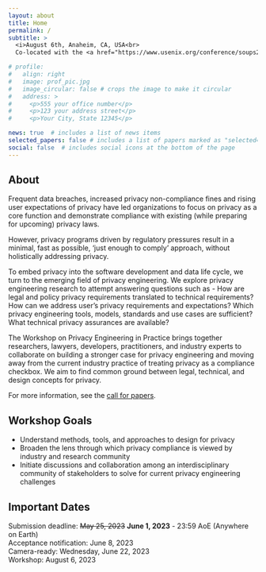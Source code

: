 ```yaml
---
layout: about
title: Home
permalink: /
subtitle: >
  <i>August 6th, Anaheim, CA, USA<br>
  Co-located with the <a href="https://www.usenix.org/conference/soups2023">Nineteenth Symposium on Usable Privacy and Security (SOUPS 2023)</a></i>

# profile:
#   align: right
#   image: prof_pic.jpg
#   image_circular: false # crops the image to make it circular
#   address: >
#     <p>555 your office number</p>
#     <p>123 your address street</p>
#     <p>Your City, State 12345</p>

news: true  # includes a list of news items
selected_papers: false # includes a list of papers marked as "selected={true}"
social: false  # includes social icons at the bottom of the page
---
```

## About
Frequent data breaches, increased privacy non-compliance fines and rising user expectations of privacy have led organizations to focus on privacy as a core function and demonstrate compliance with existing (while preparing for upcoming) privacy laws. 

However, privacy programs driven by regulatory pressures result in a minimal, fast as possible,  ‘just enough to comply’ approach, without holistically addressing privacy.

To embed privacy into the software development and data life cycle, we turn to the emerging field of privacy engineering. We explore privacy engineering research to attempt answering questions such as - How are legal and policy privacy requirements translated to technical requirements? How can we address user’s privacy requirements and expectations? Which privacy engineering tools, models, standards and use cases are sufficient? What technical privacy assurances are available?

The Workshop on Privacy Engineering in Practice brings together researchers, lawyers, developers, practitioners, and industry experts to collaborate on building a stronger case for privacy engineering and moving away from the current industry practice of treating privacy as a compliance checkbox. We aim to find common ground between legal, technical, and design concepts for privacy.

For more information, see the <a href="/cfp">call for papers</a>.

## Workshop Goals
* Understand methods, tools, and approaches to design for privacy 
* Broaden the lens through which privacy compliance is viewed by industry and research community 
* Initiate discussions and collaboration among an interdisciplinary community of stakeholders to solve for current privacy engineering challenges

## Important Dates
Submission deadline: ~~May 25, 2023~~ **June 1, 2023** - 23:59 AoE (Anywhere on Earth)<br>
Acceptance notification: June 8, 2023<br>
Camera-ready: Wednesday, June 22, 2023<br>
Workshop: August 6, 2023<br>

